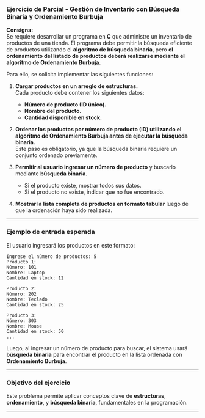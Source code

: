 ### **Ejercicio de Parcial - Gestión de Inventario con Búsqueda Binaria y Ordenamiento Burbuja**
**Consigna:**  
Se requiere desarrollar un programa en **C** que administre un inventario de productos de una tienda. El programa debe permitir la búsqueda eficiente de productos utilizando el **algoritmo de búsqueda binaria**, pero **el ordenamiento del listado de productos deberá realizarse mediante el algoritmo de Ordenamiento Burbuja**.

Para ello, se solicita implementar las siguientes funciones:

1. **Cargar productos en un arreglo de estructuras.**  
   Cada producto debe contener los siguientes datos:
   - **Número de producto (ID único).**
   - **Nombre del producto.**
   - **Cantidad disponible en stock.**

2. **Ordenar los productos por número de producto (ID) utilizando el algoritmo de **Ordenamiento Burbuja** antes de ejecutar la búsqueda binaria.**  
   Este paso es obligatorio, ya que la búsqueda binaria requiere un conjunto ordenado previamente.

3. **Permitir al usuario ingresar un número de producto** y buscarlo mediante **búsqueda binaria**.  
   - Si el producto existe, mostrar todos sus datos.
   - Si el producto no existe, indicar que no fue encontrado.

4. **Mostrar la lista completa de productos en formato tabular** luego de que la ordenación haya sido realizada.

---

### **Ejemplo de entrada esperada**
El usuario ingresará los productos en este formato:

```
Ingrese el número de productos: 5
Producto 1:
Número: 101
Nombre: Laptop
Cantidad en stock: 12

Producto 2:
Número: 202
Nombre: Teclado
Cantidad en stock: 25

Producto 3:
Número: 303
Nombre: Mouse
Cantidad en stock: 50
...
```

Luego, al ingresar un número de producto para buscar, el sistema usará **búsqueda binaria** para encontrar el producto en la lista ordenada con **Ordenamiento Burbuja**.

---

### **Objetivo del ejercicio**
Este problema permite aplicar conceptos clave de **estructuras**, **ordenamiento**, y **búsqueda binaria**, fundamentales en la programación.

---

